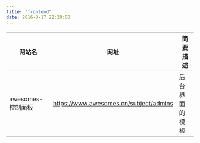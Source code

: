```yaml
---
title: "frontend"
date: 2016-8-17 22:28:00
---
```


|网站名|网址|简要描述|
|-|-|-|
|awesomes-控制面板|https://www.awesomes.cn/subject/admins|后台界面的模板|
